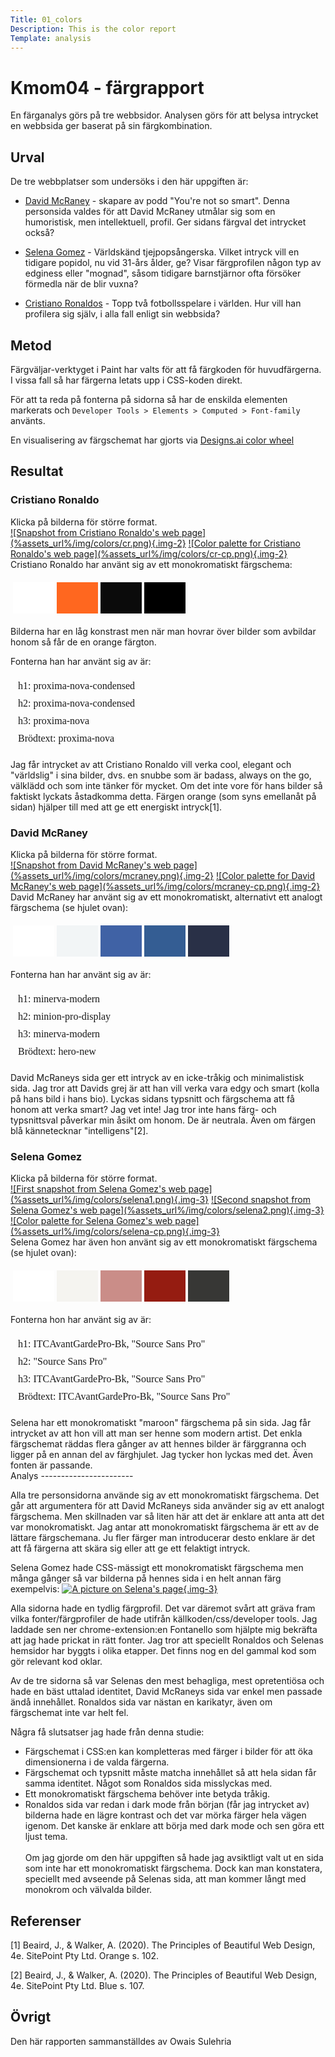 ```yaml
---
Title: 01_colors
Description: This is the color report
Template: analysis
---
```

Kmom04 - färgrapport
=======================


En färganalys görs på tre webbsidor. Analysen görs för att belysa intrycket en webbsida ger baserat på sin färgkombination.

Urval
-----------------------
De tre webbplatser som undersöks i den här uppgiften är:

* [David McRaney](https://www.davidmcraney.com/) - skapare av podd "You're not so smart". Denna personsida valdes för att David McRaney utmålar sig som en humoristisk, men intellektuell, profil. Ger sidans färgval det intrycket också?

* [Selena Gomez](https://www.selenagomez.com/#/) - Världskänd tjejpopsångerska. Vilket intryck vill en tidigare popidol, nu vid 31-års ålder, ge? Visar färgprofilen någon typ av edginess eller "mognad", såsom tidigare barnstjärnor ofta försöker förmedla när de blir vuxna?

* [Cristiano Ronaldos](https://www.cristianoronaldo.com/#cr7) - Topp två fotbollsspelare i världen. Hur vill han profilera sig själv, i alla fall enligt sin webbsida?

Metod
-----------------------
Färgväljar-verktyget i Paint har valts för att få färgkoden för huvudfärgerna. I vissa fall så har färgerna letats upp i CSS-koden direkt.

För att ta reda på fonterna på sidorna så har de enskilda elementen markerats och `Developer Tools > Elements > Computed > Font-family` använts.

En visualisering av färgschemat har gjorts via [Designs.ai color wheel](https://designs.ai/colors/color-wheel)


Resultat
-----------------------
<div class="analysis-container" markdown="1">
<h3 class="analysis-h3">Cristiano Ronaldo</h3>
Klicka på bilderna för större format.
<div class="analysis-row" markdown="1">
<a href="%assets_url%/img/colors/cr.png" class="analysis-img">![Snapshot from Cristiano Ronaldo's web page](%assets_url%/img/colors/cr.png){.img-2}</a>
<a href="%assets_url%/img/colors/cr-cp.png" class="analysis-img">![Color palette for Cristiano Ronaldo's web page](%assets_url%/img/colors/cr-cp.png){.img-2}</a>
</div>
Cristiano Ronaldo har använt sig av ett monokromatiskt färgschema: 
<table style="border-spacing: 4px; border-collapse: separate">
<tr>
<td style="height: 50px; width: 50px; background-color: #fff">
<td style="height: 50px; width: 50px; background-color: #ff671f">
<td style="height: 50px; width: 50px; background-color: #0b0b0b">
<td style="height: 50px; width: 50px; background-color: #000000">
</tr>
</table>
Bilderna har en låg konstrast men när man hovrar över bilder som avbildar honom så får de en orange färgton.

Fonterna han har använt sig av är:
<table style="border-spacing: 4px; border-collapse: separate">
<tr>
<td style="font-family:proxima-nova-condensed">h1: proxima-nova-condensed</td>
</tr>
<tr>
<td style="font-family:proxima-nova-condensed">h2: proxima-nova-condensed</td>
</tr>
<tr>
<td style="font-family:proxima-nova" class="text">h3: proxima-nova</td>
</tr>
<tr>
<td style="font-family:proxima-nova">Brödtext: proxima-nova</td>
</tr>
</table>
Jag får intrycket av att Cristiano Ronaldo vill verka cool, elegant och "världslig" i sina bilder, dvs. en snubbe som är badass, always on the go, välklädd och som inte tänker för mycket. Om det inte vore för hans bilder så faktiskt lyckats åstadkomma detta. Färgen orange (som syns emellanåt på sidan) hjälper till med att ge ett energiskt intryck[1].

</div>
<div class="analysis-container" markdown="1">
<h3 class="analysis-h3">David McRaney</h3>
Klicka på bilderna för större format.
<div class="analysis-row" markdown="1">
<a href="%assets_url%/img/colors/mcraney.png" class="analysis-img">![Snapshot from David McRaney's web page](%assets_url%/img/colors/mcraney.png){.img-2}</a>
<a href="%assets_url%/img/colors/mcraney-cp.png" class="analysis-img">![Color palette for David McRaney's web page](%assets_url%/img/colors/mcraney-cp.png){.img-2}</a>
</div>
David McRaney har använt sig av ett monokromatiskt, alternativt ett analogt färgschema (se hjulet ovan): 
<table style="border-spacing: 4px; border-collapse: separate">
<tr>
<td style="height: 50px; width: 50px; background-color: #fff">
<td style="height: 50px; width: 50px; background-color: #f2f5f6">
<td style="height: 50px; width: 50px; background-color: #4062a5">
<td style="height: 50px; width: 50px; background-color: #345d93">
<td style="height: 50px; width: 50px; background-color: #293047">
</tr>
</table>

Fonterna han har använt sig av är:
<table style="border-spacing: 4px; border-collapse: separate">
<tr>
<td style="font-family:minerva-modern">h1: minerva-modern</td>
</tr>
<tr>
<td style="font-family:minion-pro-display">h2: minion-pro-display</td>
</tr>
<tr>
<td style="font-family:minerva-modern">h3: minerva-modern</td>
</tr>
<tr>
<td style="font-family:hero-new">Brödtext: hero-new</td>
</tr>
</table>
David McRaneys sida ger ett intryck av en icke-tråkig och minimalistisk sida. Jag tror att Davids grej är att han vill verka vara edgy och smart (kolla på hans bild i hans bio). Lyckas sidans typsnitt och färgschema att få honom att verka smart? Jag vet inte! Jag tror inte hans färg- och typsnittsval påverkar min åsikt om honom. De är neutrala. Även om färgen blå kännetecknar "intelligens"[2].
</div>

<div class="analysis-container" markdown="1">
<h3 class="analysis-h3">Selena Gomez</h3>
Klicka på bilderna för större format.
<div class="analysis-row" markdown="1">
<a href="%assets_url%/img/colors/selena1.png" class="analysis-img">![First snapshot from Selena Gomez's web page](%assets_url%/img/colors/selena1.png){.img-3}</a>
<a href="%assets_url%/img/colors/selena2.png" class="analysis-img">![Second snapshot from Selena Gomez's web page](%assets_url%/img/colors/selena2.png){.img-3}</a>
<a href="%assets_url%/img/colors/selena-cp.png" class="analysis-img">![Color palette for Selena Gomez's web page](%assets_url%/img/colors/selena-cp.png){.img-3}</a>
</div>
Selena Gomez har även hon använt sig av ett monokromatiskt färgschema (se hjulet ovan): 
<table style="border-spacing: 4px; border-collapse: separate">
<tr>
<td style="height: 50px; width: 50px; background-color: #fff">
<td style="height: 50px; width: 50px; background-color: #f5f4f0">
<td style="height: 50px; width: 50px; background-color: #ca8d88">
<td style="height: 50px; width: 50px; background-color: #951c11">
<td style="height: 50px; width: 50px; background-color: #373735">
</tr>
</table>

Fonterna hon har använt sig av är:
<table style="border-spacing: 4px; border-collapse: separate">
<tr>
<td style="font-family:ITCAvantGardePro-Bk, 'Source Sans Pro'">h1: ITCAvantGardePro-Bk, "Source Sans Pro"</td>
</tr>
<tr>
<td style="font-family:'Source Sans Pro'">h2: "Source Sans Pro"
</td>
</tr>
<tr>
<td style="font-family:ITCAvantGardePro-Bk, 'Source Sans Pro'">h3: ITCAvantGardePro-Bk, "Source Sans Pro"</td>
</tr>
<tr>
<td style="font-family:ITCAvantGardePro-Bk, 'Source Sans Pro'">Brödtext: ITCAvantGardePro-Bk, "Source Sans Pro"</td>
</tr>
</table>
Selena har ett monokromatiskt "maroon" färgschema på sin sida. Jag får intrycket av att hon vill att man ser henne som modern artist. Det enkla färgschemat räddas flera gånger av att hennes bilder är färggranna och ligger på en annan del av färghjulet. Jag tycker hon lyckas med det. Även fonten är passande.
</div>
Analys
-----------------------

Alla tre personsidorna använde sig av ett monokromatiskt färgschema. Det går att argumentera för att David McRaneys sida använder sig av ett analogt färgschema. Men skillnaden var så liten här att det är enklare att anta att det var monokromatiskt. Jag antar att monokromatiskt färgschema är ett av de lättare färgschemana. Ju fler färger man introducerar desto enklare är det att få färgerna att skära sig eller att ge ett felaktigt intryck. 


Selena Gomez hade CSS-mässigt ett monokromatiskt färgschema men många gånger så var bilderna på hennes sida i en helt annan färg exempelvis:
<a href="%assets_url%/img/colors/selena-page.png" class="analysis-img">![A picture on Selena's page](%assets_url%/img/colors/selena-page.png){.img-3}</a>

Alla sidorna hade en tydlig färgprofil. Det var däremot svårt att gräva fram vilka fonter/färgprofiler de hade utifrån källkoden/css/developer tools. Jag laddade sen ner chrome-extension:en Fontanello som hjälpte mig bekräfta att jag hade prickat in rätt fonter. Jag tror att speciellt Ronaldos och Selenas hemsidor har byggts i olika etapper. Det finns nog en del gammal kod som gör relevant kod oklar.

Av de tre sidorna så var Selenas den mest behagliga, mest opretentiösa och hade en bäst uttalad identitet, David McRaneys sida var enkel men passade ändå innehållet. Ronaldos sida var nästan en karikatyr, även om färgschemat inte var helt fel. 

Några få slutsatser jag hade från denna studie:
* Färgschemat i CSS:en kan kompletteras med färger i bilder för att öka dimensionerna i de valda färgerna.
* Färgschemat och typsnitt måste matcha innehållet så att hela sidan får samma identitet. Något som Ronaldos sida misslyckas med.
* Ett monokromatiskt färgschema behöver inte betyda tråkig.
* Ronaldos sida var redan i dark mode från början (får jag intrycket av) bilderna hade en lägre kontrast och det var mörka färger hela vägen igenom. Det kanske är enklare att börja med dark mode och sen göra ett ljust tema.
<br><br>
Om jag gjorde om den här uppgiften så hade jag avsiktligt valt ut en sida som inte har ett monokromatiskt färgschema. Dock kan man konstatera, speciellt med avseende på Selenas sida, att man kommer långt med monokrom och välvalda bilder.

Referenser
-----------------------
[1] Beaird, J., & Walker, A. (2020). The Principles of Beautiful Web Design, 4e. SitePoint Pty Ltd. Orange s. 102.

[2] Beaird, J., & Walker, A. (2020). The Principles of Beautiful Web Design, 4e. SitePoint Pty Ltd. Blue s. 107.

Övrigt
-----------------------
Den här rapporten sammanställdes av Owais Sulehria